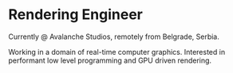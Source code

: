 # Rendering Engineer

Currently @ Avalanche Studios, remotely from Belgrade, Serbia.</br>

Working in a domain of real-time computer graphics. Interested in performant low level programming and GPU driven rendering.
